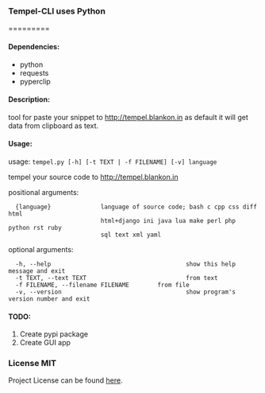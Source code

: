 ### Tempel-CLI uses Python
=========
#### Dependencies:
* python
* requests  
* pyperclip  
  
#### Description:  
tool for paste your snippet to http://tempel.blankon.in as default it will get data from clipboard as text.  

#### Usage:

usage: `tempel.py [-h] [-t TEXT | -f FILENAME] [-v] language`

tempel your source code to http://tempel.blankon.in

positional arguments:  
```
  {language}              language of source code; bash c cpp css diff html
                          html+django ini java lua make perl php python rst ruby
                          sql text xml yaml  
```

optional arguments:  
```
  -h, --help            				          show this help message and exit  
  -t TEXT, --text TEXT  				          from text  
  -f FILENAME, --filename FILENAME        from file  
  -v, --version         				          show program's version number and exit  
```

#### TODO:  
1. Create pypi package  
2. Create GUI app  

### License MIT
Project License can be found [here](LICENSE.md).
